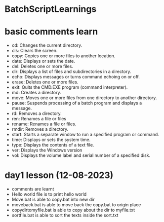# BatchScriptLearnings


# basic comments learn
- cd: Changes the current directory.
- cls: Clears the screen.
- copy: Copies one or more files to another location.
- date: Displays or sets the date.
- del: Deletes one or more files.
- dir: Displays a list of files and subdirectories in a directory.
- echo: Displays messages or turns command echoing on or off.
- erase: Deletes one or more files.
- exit: Quits the CMD.EXE program (command interpreter).
- md: Creates a directory.
- move: Moves one or more files from one directory to another directory.
- pause: Suspends processing of a batch program and displays a message.
- rd: Removes a directory.
- ren: Renames a file or files
- rename: Renames a file or files.
- rmdir: Removes a directory.
- start: Starts a separate window to run a specified program or command.
- time: Displays or sets the system time.
- type: Displays the contents of a text file.
- ver: Displays the Windows version
- vol: Displays the volume label and serial number of a specified disk.


# day1 lesson (12-08-2023)
- comments are learnt
- Hello world file is to print hello world
- Move.bat is able to copy.bat into new dir
- moveback.bat is able to move back the copy.bat to origin place
- copydirtomyfile.bat is able to copy about the dir to myfile.txt
- sortfile.bat is able to sort the texts inside the sort.txt
